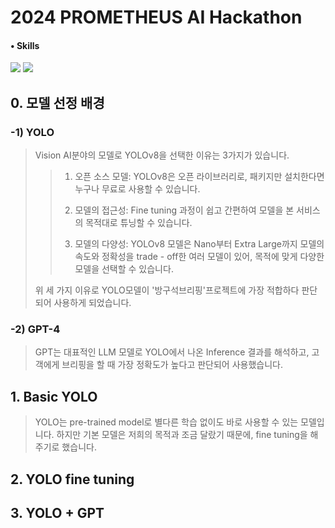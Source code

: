 # 2024 PROMETHEUS AI Hackathon

#### • Skills
<img src="https://img.shields.io/badge/Python-3776AB?style=for-the-badge&logo=Python&logoColor=white"> <img src="https://img.shields.io/badge/Github-181717?style=for-the-badge&logo=Python&logoColor=white"> 

## 0. 모델 선정 배경

### -1) YOLO

> Vision AI분야의 모델로 YOLOv8을 선택한 이유는 3가지가 있습니다.
>
>>  1. 오픈 소스 모델: YOLOv8은 오픈 라이브러리로, 패키지만 설치한다면 누구나 무료로 사용할 수 있습니다.
>>
>>  2. 모델의 접근성: Fine tuning 과정이 쉽고 간편하여 모델을 본 서비스의 목적대로 튜닝할 수 있습니다.
>>
>>  3. 모델의 다양성: YOLOv8 모델은 Nano부터 Extra Large까지 모델의 속도와 정확성을 trade - off한 여러 모델이 있어, 목적에 맞게 다양한 모델을 선택할 수 있습니다.  
>> 
> 위 세 가지 이유로 YOLO모델이 '방구석브리핑'프로젝트에 가장 적합하다 판단되어 사용하게 되었습니다.


### -2) GPT-4

> GPT는 대표적인 LLM 모델로 YOLO에서 나온 Inference 결과를 해석하고, 고객에게 브리핑을 할 때 가장 정확도가 높다고 판단되어 사용했습니다.




## 1. Basic YOLO
> YOLO는 pre-trained model로 별다른 학습 없이도 바로 사용할 수 있는 모델입니다.
> 하지만 기본 모델은 저희의 목적과 조금 달랐기 때문에, fine tuning을 해 주기로 했습니다.


## 2. YOLO fine tuning
> 

## 3. YOLO + GPT


